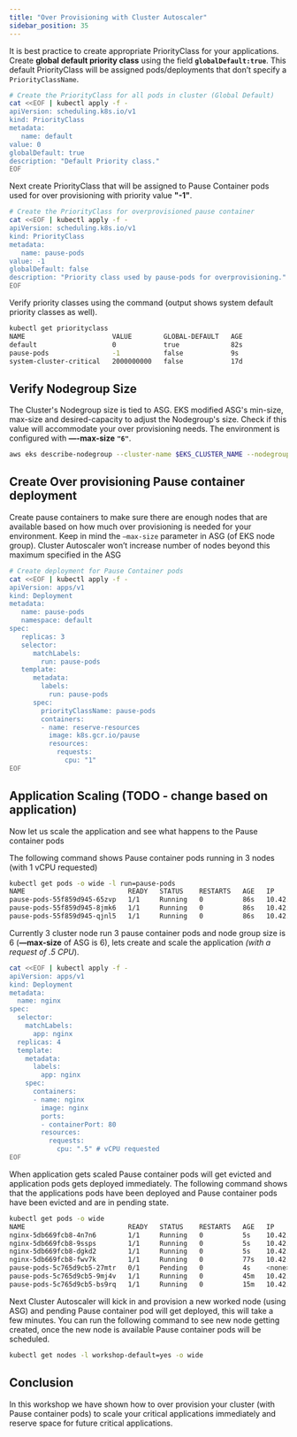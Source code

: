 ```yaml
---
title: "Over Provisioning with Cluster Autoscaler"
sidebar_position: 35
---
```


It is best practice to create appropriate PriorityClass for your applications. Create **global default priority class** using the field **`globalDefault:true`**. This default PriorityClass will be assigned pods/deployments that don’t specify a `PriorityClassName`.

```bash
# Create the PriorityClass for all pods in cluster (Global Default)
cat <<EOF | kubectl apply -f -
apiVersion: scheduling.k8s.io/v1
kind: PriorityClass
metadata:
   name: default
value: 0
globalDefault: true
description: "Default Priority class."
EOF
```

Next create PriorityClass that will be assigned to Pause Container pods used for over provisioning with priority value **"-1"**.

```bash
# Create the PriorityClass for overprovisioned pause container 
cat <<EOF | kubectl apply -f -
apiVersion: scheduling.k8s.io/v1
kind: PriorityClass
metadata:
   name: pause-pods
value: -1
globalDefault: false
description: "Priority class used by pause-pods for overprovisioning."
EOF
```

Verify priority classes using the command (output shows system default priority classes as well).

```bash
kubectl get priorityclass
NAME                      VALUE        GLOBAL-DEFAULT   AGE
default                   0            true             82s
pause-pods                -1           false            9s
system-cluster-critical   2000000000   false            17d
```

## Verify Nodegroup Size

The Cluster's Nodegroup size is tied to ASG. EKS modified ASG's min-size, max-size and desired-capacity to adjust the Nodegroup's size. Check if this value will accommodate your over provisioning needs. The environment is configured with **—-max-size** **`"6"`**.

```bash
aws eks describe-nodegroup --cluster-name $EKS_CLUSTER_NAME --nodegroup-name $EKS_DEFAULT_MNG_NAME --query nodegroup.scalingConfig --output table
```

## Create Over provisioning Pause container deployment

Create pause containers to make sure there are enough nodes that are available based on how much over provisioning is needed for your environment. Keep in mind the `—max-size` parameter in ASG (of EKS node group). Cluster Autoscaler won’t increase number of nodes beyond this maximum specified in the ASG

```bash
# Create deployment for Pause Container pods
cat <<EOF | kubectl apply -f -
apiVersion: apps/v1
kind: Deployment
metadata:
   name: pause-pods
   namespace: default
spec:
   replicas: 3
   selector:
      matchLabels:
        run: pause-pods
   template:
      metadata:
        labels:
          run: pause-pods
      spec:
        priorityClassName: pause-pods
        containers:
        - name: reserve-resources
          image: k8s.gcr.io/pause
          resources:
            requests:
              cpu: "1"
EOF
```

## Application Scaling (TODO - change based on application)

Now let us scale the application and see what happens to the Pause container pods

The following command shows Pause container pods running in 3 nodes (with 1 vCPU requested)

```bash
kubectl get pods -o wide -l run=pause-pods
NAME                          READY   STATUS    RESTARTS   AGE   IP             NODE                                         NOMINATED NODE   READINESS GATES
pause-pods-55f859d945-65zvp   1/1     Running   0          86s   10.42.12.144   ip-10-42-12-235.us-west-2.compute.internal   <none>           <none>
pause-pods-55f859d945-8jmk6   1/1     Running   0          86s   10.42.10.192   ip-10-42-10-8.us-west-2.compute.internal     <none>           <none>
pause-pods-55f859d945-qjnl5   1/1     Running   0          86s   10.42.11.139   ip-10-42-11-184.us-west-2.compute.internal   <none>           <none>
```

Currently 3 cluster node run 3 pause container pods and node group size is 6 (**—max-size** of ASG is 6), lets create and scale the application *(with a request of .5 CPU*).

```bash
cat <<EOF | kubectl apply -f -
apiVersion: apps/v1
kind: Deployment
metadata:
  name: nginx
spec:
  selector:
    matchLabels:
      app: nginx
  replicas: 4
  template:
    metadata:
      labels:
        app: nginx
    spec:
      containers:
      - name: nginx
        image: nginx
        ports:
        - containerPort: 80
        resources:
          requests:
            cpu: ".5" # vCPU requested
EOF
```

When application gets scaled Pause container pods will get evicted and application pods gets deployed immediately. The following command shows that the applications pods have been deployed and Pause container pods have been evicted and are in pending state. 

```bash
kubectl get pods -o wide
NAME                          READY   STATUS    RESTARTS   AGE   IP             NODE                                         NOMINATED NODE   READINESS GATES
nginx-5db669fcb8-4n7n6        1/1     Running   0          5s    10.42.10.67    ip-10-42-10-109.us-west-2.compute.internal   <none>           <none>
nginx-5db669fcb8-9ssps        1/1     Running   0          5s    10.42.10.221   ip-10-42-10-109.us-west-2.compute.internal   <none>           <none>
nginx-5db669fcb8-dgkd2        1/1     Running   0          5s    10.42.12.167   ip-10-42-12-186.us-west-2.compute.internal   <none>           <none>
nginx-5db669fcb8-fwv7k        1/1     Running   0          77s   10.42.11.215   ip-10-42-11-229.us-west-2.compute.internal   <none>           <none>
pause-pods-5c765d9cb5-27mtr   0/1     Pending   0          4s    <none>         <none>                                       <none>           <none>
pause-pods-5c765d9cb5-9mj4v   1/1     Running   0          45m   10.42.12.113   ip-10-42-12-186.us-west-2.compute.internal   <none>           <none>
pause-pods-5c765d9cb5-bs9rq   1/1     Running   0          15m   10.42.11.27    ip-10-42-11-229.us-west-2.compute.internal   <none>           <none>
```


Next Cluster Autoscaler will kick in and provision a new worked node (using ASG) and pending Pause container pod will get deployed, this will take a few minutes. You can run the following command to see new node getting created, once the new node is available Pause container pods will be scheduled.

```bash
kubectl get nodes -l workshop-default=yes -o wide
```

## Conclusion

In this workshop we have shown how to over provision your cluster (with Pause container pods) to scale your critical applications immediately and reserve space for future critical applications.
